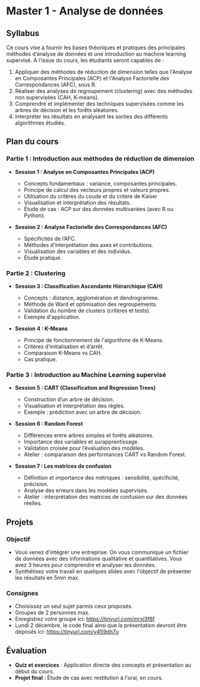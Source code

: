 # Master 1 - Analyse de données

## Syllabus

Ce cours vise à fournir les bases théoriques et pratiques des principales méthodes d’analyse de données et une introduction au machine learning supervisé.
À l'issue du cours, les étudiants seront capables de :

1. Appliquer des méthodes de réduction de dimension telles que l'Analyse en Composantes
Principales (ACP) et l'Analyse Factorielle des Correspondances (AFC), sous R.
2. Réaliser des analyses de regroupement (clustering) avec des méthodes non supervisées (CAH, K-means).
3. Comprendre et implémenter des techniques supervisées comme les arbres de décision et
les forêts aléatoires.
4. Interpréter les résultats en analysant les sorties des différents algorithmes étudiés.


## **Plan du cours**

### **Partie 1 : Introduction aux méthodes de réduction de dimension**
- **Session 1 : Analyse en Composantes Principales (ACP)**  
  - Concepts fondamentaux : variance, composantes principales.
  - Principe de calcul des vecteurs propres et valeurs propres.
  - Utilisation du critères du coude et du critère de Kaiser 
  - Visualisation et interprétation des résultats.
  - Étude de cas : ACP sur des données multivariées (avec R ou Python).

- **Session 2 : Analyse Factorielle des Correspondances (AFC)**  
  - Spécificités de l’AFC.
  - Méthodes d’interprétation des axes et contributions.
  - Visualisation des variables et des individus.
  - Étude pratique.

### **Partie 2 : Clustering**
- **Session 3 : Classification Ascendante Hiérarchique (CAH)**  
  - Concepts : distance, agglomération et dendrogramme.
  - Méthode de Ward et optimisation des regroupements.
  - Validation du nombre de clusters (critères et tests).
  - Exemple d'application.

- **Session 4 : K-Means**  
  - Principe de fonctionnement de l'algorithme de K-Means.
  - Critères d’initialisation et d’arrêt.
  - Comparaison K-Means vs CAH.
  - Cas pratique.

### **Partie 3 : Introduction au Machine Learning supervisé**
- **Session 5 : CART (Classification and Regression Trees)**  
  - Construction d’un arbre de décision.
  - Visualisation et interprétation des règles.
  - Exemple : prédiction avec un arbre de décision.

- **Session 6 : Random Forest**  
  - Différences entre arbres simples et forêts aléatoires.
  - Importance des variables et surapprentissage.
  - Validation croisée pour l’évaluation des modèles.
  - Atelier : comparaison des performances CART vs Random Forest.

- **Session 7 : Les matrices de confusion**  
  - Définition et importance des métriques : sensibilité, spécificité, précision.
  - Analyse des erreurs dans les modèles supervisés.
  - Atelier : interprétation des matrices de confusion sur des données réelles.


## Projets

### Objectif
- Vous venez d'intégrer une entreprise.
  On vous communique un fichier de données avec des informations qualitative et quantitatives.
  Vous avez 3 heures pour comprendre et analyser les données.
- Synthétisez votre travail en quelques slides avec l'objectif de présenter les résultats en 5min max.

### Consignes
- Choisissez un seul sujet parmis ceux proposés.
- Groupes de 2 personnes max.
- Enregistrez votre groupe ici: https://tinyurl.com/mrxj3f6f
- Lundi 2 décembre, le code final ainsi que la présentation devront être déposés ici: https://tinyurl.com/y459dh7u

## **Évaluation**
- **Quiz et exercices** : Application directe des concepts et présentation au début du cours.
- **Projet final** : Étude de cas avec restitution à l'oral, en cours.
